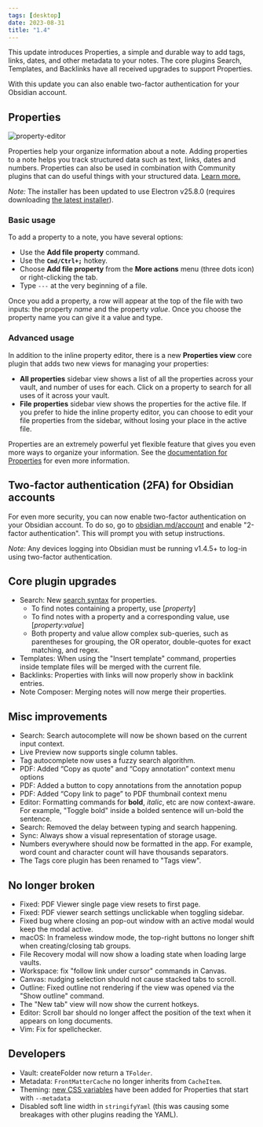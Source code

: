 ```yaml
---
tags: [desktop]
date: 2023-08-31
title: "1.4"
---
```


This update introduces Properties, a simple and durable way to add tags, links, dates, and other metadata to your notes. The core plugins Search, Templates, and Backlinks have all received upgrades to support Properties.

With this update you can also enable two-factor authentication for your Obsidian account.

## Properties

<img alt="property-editor" src="https://github.com/obsidianmd/obsidian-api/assets/693981/aea72173-5663-459d-83de-6ff888f6bdd5">

Properties help your organize information about a note. Adding properties to a note helps you track structured data such as text, links, dates and numbers. Properties can also be used in combination with Community plugins that can do useful things with your structured data. [Learn more.](https://help.obsidian.md/Editing+and+formatting/Properties)

_Note:_ The installer has been updated to use Electron v25.8.0 (requires downloading [the latest installer](https://obsidian.md)).

### Basic usage

To add a property to a note, you have several options:

- Use the **Add file property** command.
- Use the **`Cmd/Ctrl+;`** hotkey.
- Choose **Add file property** from the **More actions** menu (three dots icon) or right-clicking the tab.
- Type `---` at the very beginning of a file.

Once you add a property, a row will appear at the top of the file with two inputs: the property _name_ and the property _value_. Once you choose the property name you can give it a value and type.

### Advanced usage

In addition to the inline property editor, there is a new **Properties view** core plugin that adds two new views for managing your properties:

- **All properties** sidebar view shows a list of all the properties across your vault, and number of uses for each. Click on a property to search for all uses of it across your vault.
- **File properties**  sidebar view shows the properties for the active file. If you prefer to hide the inline property editor, you can choose to edit your file properties from the sidebar, without losing your place in the active file.

Properties are an extremely powerful yet flexible feature that gives you even more ways to organize your information. See the [documentation for Properties](https://help.obsidian.md/Editing+and+formatting/Properties) for even more information.

## Two-factor authentication (2FA) for Obsidian accounts

For even more security, you can now enable two-factor authentication on your Obsidian account. To do so, go to [obsidian.md/account](https://obsidian.md/account) and enable "2-factor authentication". This will prompt you with setup instructions.

_Note:_ Any devices logging into Obsidian must be running v1.4.5+ to log-in using two-factor authentication.

## Core plugin upgrades

- Search: New [search syntax](https://help.obsidian.md/Plugins/Search#Search+properties) for properties.
	- To find notes containing a property, use [_property_]
	- To find notes with a property and a corresponding value, use [_property_:_value_]
	- Both property and value allow complex sub-queries, such as parentheses for grouping, the OR operator, double-quotes for exact matching, and regex.
- Templates: When using the "Insert template" command, properties inside template files will be merged with the current file.
- Backlinks: Properties with links will now properly show in backlink entries.
- Note Composer: Merging notes will now merge their properties.

## Misc improvements

- Search: Search autocomplete will now be shown based on the current input context.
- Live Preview now supports single column tables.
- Tag autocomplete now uses a fuzzy search algorithm.
- PDF: Added “Copy as quote” and “Copy annotation” context menu options
- PDF: Added a button to copy annotations from the annotation popup
- PDF: Added “Copy link to page” to PDF thumbnail context menu
- Editor: Formatting commands for **bold**, *italic*, etc are now context-aware. For example, "Toggle bold" inside a bolded sentence will un-bold the sentence.
- Search: Removed the delay between typing and search happening.
- Sync: Always show a visual representation of storage usage.
- Numbers everywhere should now be formatted in the app. For example, word count and character count will have thousands separators.
- The Tags core plugin has been renamed to "Tags view".

## No longer broken

- Fixed: PDF Viewer single page view resets to first page.
- Fixed: PDF viewer search settings unclickable when toggling sidebar.
- Fixed bug where closing an pop-out window with an active modal would keep the modal active.
- macOS: In frameless window mode, the top-right buttons no longer shift when creating/closing tab groups.
- File Recovery modal will now show a loading state when loading large vaults.
- Workspace: fix "follow link under cursor" commands in Canvas.
- Canvas: nudging selection should not cause stacked tabs to scroll.
- Outline: Fixed outline not rendering if the view was opened via the "Show outline" command.
- The "New tab" view will now show the current hotkeys.
- Editor: Scroll bar should no longer affect the position of the text when it appears on long documents.
- Vim: Fix for spellchecker.

## Developers

- Vault: createFolder now return a `TFolder`.
- Metadata: `FrontMatterCache` no longer inherits from `CacheItem`.
- Theming: [new CSS variables](https://docs.obsidian.md/Reference/CSS+variables/Editor/Properties) have been added for Properties that start with `--metadata`
- Disabled soft line width in `stringifyYaml` (this was causing some breakages with other plugins reading the YAML).
